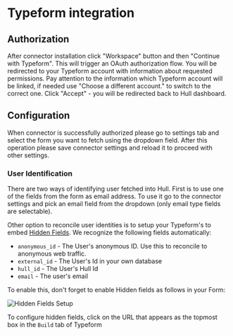 # Typeform integration

## Authorization

After connector installation click "Workspace" button and then "Continue with Typeform".
This will trigger an OAuth authorization flow. You will be redirected to your Typeform
account with information about requested permissions. Pay attention to the information
which Typeform account will be linked, if needed use "Choose a different account." to switch
to the correct one.
Click "Accept" - you will be redirected back to Hull dashboard.

## Configuration

When connector is successfully authorized please go to settings tab and select
the form you want to fetch using the dropdown field.
After this operation please save connector settings and reload it to proceed with other settings.

### User Identification

There are two ways of identifying user fetched into Hull.
First is to use one of the fields from the form as email address.
To use it go to the connector settings and pick an email field from the dropdown (only email type fields are selectable).

Other option to reconcile user identities is to setup your Typeform's to embed [Hidden Fields](https://www.typeform.com/help/hidden-fields/). We recognize the following fields automatically:

- `anonymous_id` - The User's anonymous ID. Use this to reconcile to anonymous web traffic.
- `external_id` - The User's Id in your own database
- `hull_id` - The User's Hull Id
- `email` - The user's email

To enable this, don't forget to enable Hidden fields as follows in your Form:

![Hidden Fields Setup](./typeform.png)

To configure hidden fields, click on the URL that appears as the topmost box in the `Build` tab of Typeform
